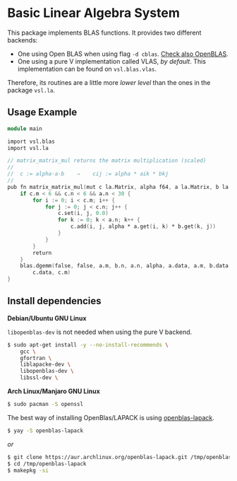 # Basic Linear Algebra System

This package implements BLAS functions. It provides two different backends:

- One using Open BLAS when using flag `-d cblas`. [Check also OpenBLAS](https://github.com/xianyi/OpenBLAS).
- One using a pure V implementation called VLAS, *by default*. This implementation can be found on `vsl.blas.vlas`.

Therefore, its routines are a little more
_lower level_ than the ones in the package `vsl.la`.

## Usage Example

```v
module main

import vsl.blas
import vsl.la

// matrix_matrix_mul returns the matrix multiplication (scaled)
//
//  c := alpha⋅a⋅b    ⇒    cij := alpha * aik * bkj
//
pub fn matrix_matrix_mul(mut c la.Matrix, alpha f64, a la.Matrix, b la.Matrix) {
	if c.m < 6 && c.n < 6 && a.n < 30 {
		for i := 0; i < c.m; i++ {
			for j := 0; j < c.n; j++ {
				c.set(i, j, 0.0)
				for k := 0; k < a.n; k++ {
					c.add(i, j, alpha * a.get(i, k) * b.get(k, j))
				}
			}
		}
		return
	}
	blas.dgemm(false, false, a.m, b.n, a.n, alpha, a.data, a.m, b.data, b.m, 0.0, mut
		c.data, c.m)
}
```

## Install dependencies

**Debian/Ubuntu GNU Linux**

`libopenblas-dev` is not needed when using the pure V backend.

```sh
$ sudo apt-get install -y --no-install-recommends \
    gcc \
    gfortran \
    liblapacke-dev \
    libopenblas-dev \
    libssl-dev \
```

**Arch Linux/Manjaro GNU Linux**

```sh
$ sudo pacman -S openssl
```

The best way of installing OpenBlas/LAPACK is using
[openblas-lapack](https://aur.archlinux.org/packages/openblas-lapack/).

```sh
$ yay -S openblas-lapack
```

_or_

```sh
$ git clone https://aur.archlinux.org/openblas-lapack.git /tmp/openblas-lapack
$ cd /tmp/openblas-lapack
$ makepkg -si
```
